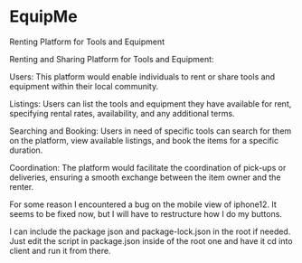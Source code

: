 # EquipMe
Renting Platform for Tools and Equipment


Renting and Sharing Platform for Tools and Equipment:

Users: This platform would enable individuals to rent or share tools and equipment within their local community.

Listings: Users can list the tools and equipment they have available for rent, specifying rental rates, availability, and any additional terms.

Searching and Booking: Users in need of specific tools can search for them on the platform, view available listings, and book the items for a specific duration.

Coordination: The platform would facilitate the coordination of pick-ups or deliveries, ensuring a smooth exchange between the item owner and the renter.


For some reason I encountered a bug on the mobile view of iphone12. It seems to be fixed now, but I will have to restructure how I do my buttons. 

I can include the package json and package-lock.json in the root if needed. Just edit the script in package.json inside of the root one and have it cd into client and run it from there.